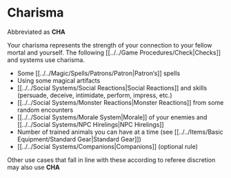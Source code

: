 # Charisma

Abbreviated as **CHA**

Your charisma represents the strength of your connection to your fellow mortal and yourself. The following [[../../Game Procedures/Check\|Checks]] and systems use charisma.

- Some [[../../Magic/Spells/Patrons/Patron\|Patron‘s]] spells
- Using some magical artifacts
- [[../../Social Systems/Social Reactions\|Social Reactions]] and skills (persuade, deceive, intimidate, perform, impress, etc.)
- [[../../Social Systems/Monster Reactions\|Monster Reactions]] from some random encounters 
- [[../../Social Systems/Morale System\|Morale]] of your enemies and [[../../Social Systems/NPC Hirelings\|NPC Hirelings]]
- Number of trained animals you can have at a time (see [[../../Items/Basic Equipment/Standard Gear\|Standard Gear]])
- [[../../Social Systems/Companions\|Companions]] (optional rule)

Other use cases that fall in line with these according to referee discretion may also use **CHA**